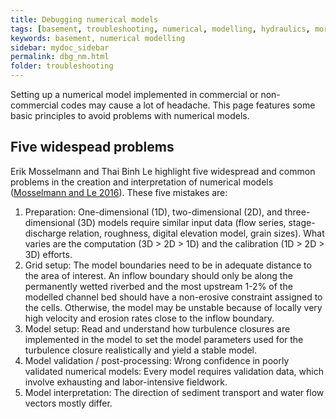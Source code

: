 ```yaml
---
title: Debugging numerical models
tags: [basement, troubleshooting, numerical, modelling, hydraulics, morphodynamics]
keywords: basement, numerical modelling
sidebar: mydoc_sidebar
permalink: dbg_nm.html
folder: troubleshooting
---
```


Setting up a numerical model implemented in commercial or non-commercial codes may cause a lot of headache. This page features some basic principles to avoid problems with numerical models.


## Five widespead problems

Erik Mosselmann and Thai Binh Le highlight five widespread and common problems in the creation and interpretation of numerical models ([Mosselmann and Le 2016](https://doi.org/10.1016/j.advwatres.2015.07.025)). These five mistakes are:

1. Preparation: One-dimensional (1D), two-dimensional (2D), and three-dimensional (3D) models require similar input data (flow series, stage-discharge relation, roughness, digital elevation model, grain sizes). What varies are the computation (3D > 2D > 1D) and the calibration (1D > 2D > 3D) efforts.
1. Grid setup: The model boundaries need to be in adequate distance to the area of interest. An inflow boundary should only be along the permanently wetted riverbed and the most upstream 1-2% of the modelled channel bed should have a non-erosive constraint assigned to the cells. Otherwise, the model may be unstable because of locally very high velocity and erosion rates close to the inflow boundary.
1. Model setup: Read and understand how turbulence closures are implemented in the model to set the model parameters used for the turbulence closure realistically and yield a stable model.
1. Model validation / post-processing: Wrong confidence in poorly validated numerical models: Every model requires validation data, which involve exhausting and labor-intensive fieldwork.
1. Model interpretation: The direction of sediment transport and water flow vectors mostly differ.
